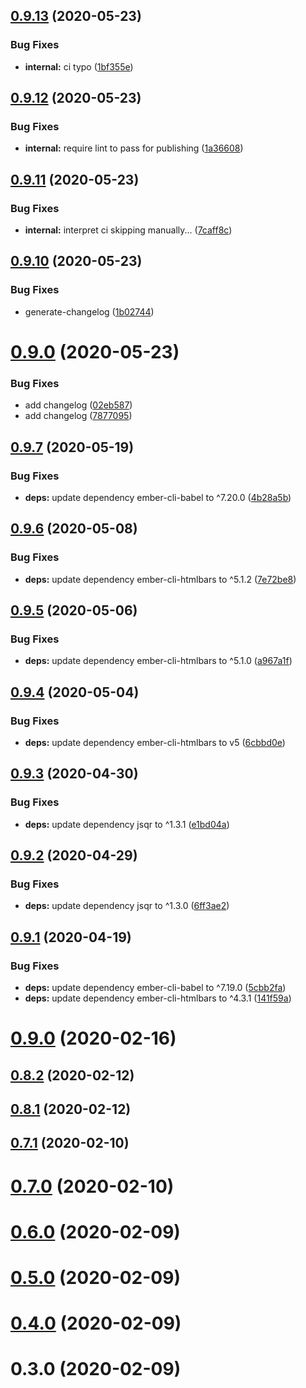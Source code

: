 ## [0.9.13](https://github.com/NullVoxPopuli/ember-jsqr/compare/v0.9.12...v0.9.13) (2020-05-23)


### Bug Fixes

* **internal:** ci typo ([1bf355e](https://github.com/NullVoxPopuli/ember-jsqr/commit/1bf355ec530a3c4906e200253e1edc7fd80e9b2a))

## [0.9.12](https://github.com/NullVoxPopuli/ember-jsqr/compare/v0.9.11...v0.9.12) (2020-05-23)


### Bug Fixes

* **internal:** require lint to pass for publishing ([1a36608](https://github.com/NullVoxPopuli/ember-jsqr/commit/1a366087669a606d5df313c9420489db9c4229bd))

## [0.9.11](https://github.com/NullVoxPopuli/ember-jsqr/compare/v0.9.10...v0.9.11) (2020-05-23)


### Bug Fixes

* **internal:** interpret ci skipping manually... ([7caff8c](https://github.com/NullVoxPopuli/ember-jsqr/commit/7caff8cfcfebd9a638b28dc86dfb26e53c767191))

## [0.9.10](https://github.com/NullVoxPopuli/ember-jsqr/compare/v0.9.9...v0.9.10) (2020-05-23)


### Bug Fixes

* generate-changelog ([1b02744](https://github.com/NullVoxPopuli/ember-jsqr/commit/1b0274488f637f5fdabc8a890b3c7e7809328fb6))

# [0.9.0](https://github.com/NullVoxPopuli/ember-jsqr/compare/v0.9.7...v0.9.0) (2020-05-23)


### Bug Fixes

* add changelog ([02eb587](https://github.com/NullVoxPopuli/ember-jsqr/commit/02eb5875a6daf4d67592aca5f22d653419eab275))
* add changelog ([7877095](https://github.com/NullVoxPopuli/ember-jsqr/commit/7877095b1916afe0f6d607bc30753a64fde6626d))



## [0.9.7](https://github.com/NullVoxPopuli/ember-jsqr/compare/v0.9.6...v0.9.7) (2020-05-19)


### Bug Fixes

* **deps:** update dependency ember-cli-babel to ^7.20.0 ([4b28a5b](https://github.com/NullVoxPopuli/ember-jsqr/commit/4b28a5b50bddaffe3bba9b48aacfa1f53a7562a7))



## [0.9.6](https://github.com/NullVoxPopuli/ember-jsqr/compare/v0.9.5...v0.9.6) (2020-05-08)


### Bug Fixes

* **deps:** update dependency ember-cli-htmlbars to ^5.1.2 ([7e72be8](https://github.com/NullVoxPopuli/ember-jsqr/commit/7e72be8cfbe1ef499a24ac1989df006410396743))



## [0.9.5](https://github.com/NullVoxPopuli/ember-jsqr/compare/v0.9.4...v0.9.5) (2020-05-06)


### Bug Fixes

* **deps:** update dependency ember-cli-htmlbars to ^5.1.0 ([a967a1f](https://github.com/NullVoxPopuli/ember-jsqr/commit/a967a1f80e5e34a87286f9875aec7540a078ed71))



## [0.9.4](https://github.com/NullVoxPopuli/ember-jsqr/compare/v0.9.3...v0.9.4) (2020-05-04)


### Bug Fixes

* **deps:** update dependency ember-cli-htmlbars to v5 ([6cbbd0e](https://github.com/NullVoxPopuli/ember-jsqr/commit/6cbbd0e310780b7674ca235c286d5b77f25b89d0))



## [0.9.3](https://github.com/NullVoxPopuli/ember-jsqr/compare/v0.9.2...v0.9.3) (2020-04-30)


### Bug Fixes

* **deps:** update dependency jsqr to ^1.3.1 ([e1bd04a](https://github.com/NullVoxPopuli/ember-jsqr/commit/e1bd04a9f7c687387826b1ed9124d574d556b1f1))



## [0.9.2](https://github.com/NullVoxPopuli/ember-jsqr/compare/v0.9.1...v0.9.2) (2020-04-29)


### Bug Fixes

* **deps:** update dependency jsqr to ^1.3.0 ([6ff3ae2](https://github.com/NullVoxPopuli/ember-jsqr/commit/6ff3ae288c30c2213ca3f7812fb37aaa716de579))



## [0.9.1](https://github.com/NullVoxPopuli/ember-jsqr/compare/v0.9.0...v0.9.1) (2020-04-19)


### Bug Fixes

* **deps:** update dependency ember-cli-babel to ^7.19.0 ([5cbb2fa](https://github.com/NullVoxPopuli/ember-jsqr/commit/5cbb2fa70d2ba19dcead4ed2a63bf07a4279ace7))
* **deps:** update dependency ember-cli-htmlbars to ^4.3.1 ([141f59a](https://github.com/NullVoxPopuli/ember-jsqr/commit/141f59a3ebb2f95b7a013152d21312bfac004347))



# [0.9.0](https://github.com/NullVoxPopuli/ember-jsqr/compare/v0.8.2...v0.9.0) (2020-02-16)



## [0.8.2](https://github.com/NullVoxPopuli/ember-jsqr/compare/v0.8.1...v0.8.2) (2020-02-12)



## [0.8.1](https://github.com/NullVoxPopuli/ember-jsqr/compare/v0.7.1...v0.8.1) (2020-02-12)



## [0.7.1](https://github.com/NullVoxPopuli/ember-jsqr/compare/v0.7.0...v0.7.1) (2020-02-10)



# [0.7.0](https://github.com/NullVoxPopuli/ember-jsqr/compare/v0.6.0...v0.7.0) (2020-02-10)



# [0.6.0](https://github.com/NullVoxPopuli/ember-jsqr/compare/v0.5.0...v0.6.0) (2020-02-09)



# [0.5.0](https://github.com/NullVoxPopuli/ember-jsqr/compare/v0.4.0...v0.5.0) (2020-02-09)



# [0.4.0](https://github.com/NullVoxPopuli/ember-jsqr/compare/v0.3.0...v0.4.0) (2020-02-09)



# 0.3.0 (2020-02-09)
